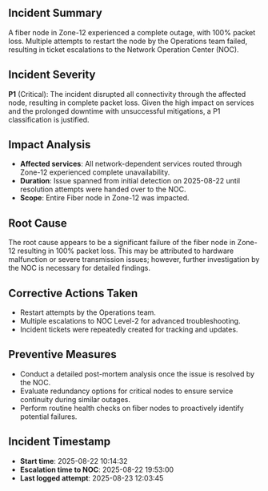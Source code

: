 ## Incident Summary
A fiber node in Zone-12 experienced a complete outage, with 100% packet loss. Multiple attempts to restart the node by the Operations team failed, resulting in ticket escalations to the Network Operation Center (NOC).

## Incident Severity
**P1** (Critical): The incident disrupted all connectivity through the affected node, resulting in complete packet loss. Given the high impact on services and the prolonged downtime with unsuccessful mitigations, a P1 classification is justified.

## Impact Analysis
- **Affected services**: All network-dependent services routed through Zone-12 experienced complete unavailability.
- **Duration**: Issue spanned from initial detection on 2025-08-22 until resolution attempts were handed over to the NOC.
- **Scope**: Entire Fiber node in Zone-12 was impacted.

## Root Cause
The root cause appears to be a significant failure of the fiber node in Zone-12 resulting in 100% packet loss. This may be attributed to hardware malfunction or severe transmission issues; however, further investigation by the NOC is necessary for detailed findings.

## Corrective Actions Taken
- Restart attempts by the Operations team.
- Multiple escalations to NOC Level-2 for advanced troubleshooting.
- Incident tickets were repeatedly created for tracking and updates.

## Preventive Measures
- Conduct a detailed post-mortem analysis once the issue is resolved by the NOC.
- Evaluate redundancy options for critical nodes to ensure service continuity during similar outages.
- Perform routine health checks on fiber nodes to proactively identify potential failures.

## Incident Timestamp
- **Start time**: 2025-08-22 10:14:32
- **Escalation time to NOC**: 2025-08-22 19:53:00
- **Last logged attempt**: 2025-08-23 12:03:45